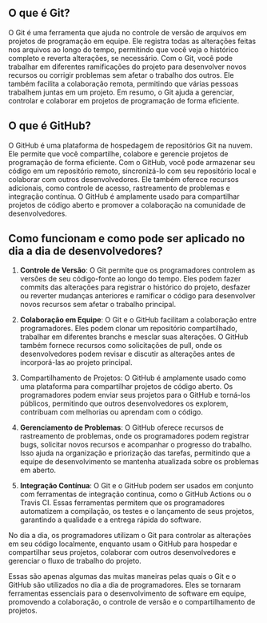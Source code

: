 ## O que é Git?
O Git é uma ferramenta que ajuda no controle de versão de arquivos em projetos de programação em equipe. Ele registra todas as alterações feitas nos arquivos ao longo do tempo, permitindo que você veja o histórico completo e reverta alterações, se necessário. Com o Git, você pode trabalhar em diferentes ramificações do projeto para desenvolver novos recursos ou corrigir problemas sem afetar o trabalho dos outros. Ele também facilita a colaboração remota, permitindo que várias pessoas trabalhem juntas em um projeto. Em resumo, o Git ajuda a gerenciar, controlar e colaborar em projetos de programação de forma eficiente.  
  
## O que é GitHub?
O GitHub é uma plataforma de hospedagem de repositórios Git na nuvem. Ele permite que você compartilhe, colabore e gerencie projetos de programação de forma eficiente. Com o GitHub, você pode armazenar seu código em um repositório remoto, sincronizá-lo com seu repositório local e colaborar com outros desenvolvedores. Ele também oferece recursos adicionais, como controle de acesso, rastreamento de problemas e integração contínua. O GitHub é amplamente usado para compartilhar projetos de código aberto e promover a colaboração na comunidade de desenvolvedores. 

## Como funcionam e como pode ser aplicado no dia a dia de desenvolvedores?
1. **Controle de Versão**: O Git permite que os programadores controlem as versões de seu código-fonte ao longo do tempo. Eles podem fazer commits das alterações para registrar o histórico do projeto, desfazer ou reverter mudanças anteriores e ramificar o código para desenvolver novos recursos sem afetar o trabalho principal.
  
2. **Colaboração em Equipe**: O Git e o GitHub facilitam a colaboração entre programadores. Eles podem clonar um repositório compartilhado, trabalhar em diferentes branchs e mesclar suas alterações. O GitHub também fornece recursos como solicitações de pull, onde os desenvolvedores podem revisar e discutir as alterações antes de incorporá-las ao projeto principal.
  
3. Compartilhamento de Projetos: O GitHub é amplamente usado como uma plataforma para compartilhar projetos de código aberto. Os programadores podem enviar seus projetos para o GitHub e torná-los públicos, permitindo que outros desenvolvedores os explorem, contribuam com melhorias ou aprendam com o código.
  
4. **Gerenciamento de Problemas**: O GitHub oferece recursos de rastreamento de problemas, onde os programadores podem registrar bugs, solicitar novos recursos e acompanhar o progresso do trabalho. Isso ajuda na organização e priorização das tarefas, permitindo que a equipe de desenvolvimento se mantenha atualizada sobre os problemas em aberto.
  
5. **Integração Contínua**: O Git e o GitHub podem ser usados em conjunto com ferramentas de integração contínua, como o GitHub Actions ou o Travis CI. Essas ferramentas permitem que os programadores automatizem a compilação, os testes e o lançamento de seus projetos, garantindo a qualidade e a entrega rápida do software.

  
No dia a dia, os programadores utilizam o Git para controlar as alterações em seu código localmente, enquanto usam o GitHub para hospedar e compartilhar seus projetos, colaborar com outros desenvolvedores e gerenciar o fluxo de trabalho do projeto.
  
Essas são apenas algumas das muitas maneiras pelas quais o Git e o GitHub são utilizados no dia a dia de programadores. Eles se tornaram ferramentas essenciais para o desenvolvimento de software em equipe, promovendo a colaboração, o controle de versão e o compartilhamento de projetos.
